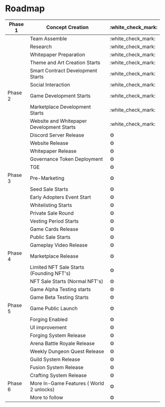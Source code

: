 # Roadmap

| Phase 1 | Concept Creation                          | :white\_check\_mark: |
| ------- | ----------------------------------------- | -------------------- |
|         | Team Assemble                             | :white\_check\_mark: |
|         | Research                                  | :white\_check\_mark: |
|         | Whitepaper Preparation                    | :white\_check\_mark: |
|         | Theme and Art Creation Starts             | :white\_check\_mark: |
|         | Smart Contract Development Starts         | :white\_check\_mark: |
|         | Social Interaction                        | :white\_check\_mark: |
| Phase 2 | Game Development Starts                   | :white\_check\_mark: |
|         | Marketplace Development Starts            | :white\_check\_mark: |
|         | Website and Whitepaper Development Starts | :white\_check\_mark: |
|         | Discord Server Release                    | :gear:               |
|         | Website Release                           | :gear:               |
|         | Whitepaper Release                        | :gear:               |
|         | Governance Token Deployment               | :gear:               |
|         | TGE                                       | :gear:               |
| Phase 3 | Pre-Marketing                             | :gear:               |
|         | Seed Sale Starts                          | :gear:               |
|         | Early Adopters Event Start                | :gear:               |
|         | Whitelisting Starts                       | :gear:               |
|         | Private Sale Round                        | :gear:               |
|         | Vesting Period Starts                     | :gear:               |
|         | Game Cards Release                        | :gear:               |
|         | Public Sale Starts                        | :gear:               |
|         | Gameplay Video Release                    | :gear:               |
| Phase 4 | Marketplace Release                       | :gear:               |
|         | Limited NFT Sale Starts (Founding NFT's)  | :gear:               |
|         | NFT Sale Starts (Normal NFT's)            | :gear:               |
|         | Game Alpha Testing starts                 | :gear:               |
|         | Game Beta Testing Starts                  | :gear:               |
| Phase 5 | Game Public Launch                        | :gear:               |
|         | Forging Enabled                           | :gear:               |
|         | UI improvement                            | :gear:               |
|         | Forging System Release                    | :gear:               |
|         | Arena Battle Royale Release               | :gear:               |
|         | Weekly Dungeon Quest Release              | :gear:               |
|         | Guild System Release                      | :gear:               |
|         | Fusion System Release                     | :gear:               |
|         | Crafting System Release                   | :gear:               |
| Phase 6 | More In-Game Features ( World 2 unlocks)  | :gear:               |
|         | More to follow                            | :gear:               |
